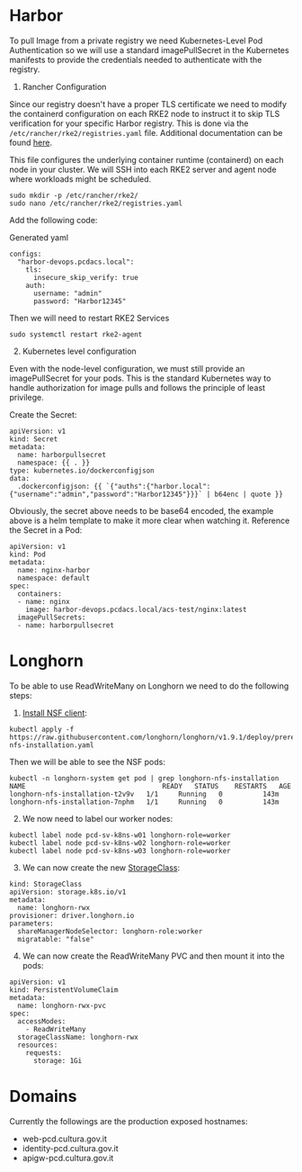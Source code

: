 
# Harbor
To pull Image from a private registry we need Kubernetes-Level Pod Authentication so we will use a standard imagePullSecret in the Kubernetes manifests to provide the credentials needed to authenticate with the registry.

1. Rancher Configuration

Since our registry doesn't have a proper TLS certificate we need to modify the containerd configuration on each RKE2 node to instruct it to skip TLS verification for your specific Harbor registry. This is done via the `/etc/rancher/rke2/registries.yaml` file. Additional documentation can be found [here](https://docs.rke2.io/install/private_registry#without-tls).

This file configures the underlying container runtime (containerd) on each node in your cluster.
We will SSH into each RKE2 server and agent node where workloads might be scheduled.
```
sudo mkdir -p /etc/rancher/rke2/
sudo nano /etc/rancher/rke2/registries.yaml
```

Add the following code:

Generated yaml
```
configs:
  "harbor-devops.pcdacs.local":
    tls:
      insecure_skip_verify: true
    auth:
      username: "admin"
      password: "Harbor12345"
```


Then we will need to restart RKE2 Services

    sudo systemctl restart rke2-agent

2. Kubernetes level configuration

Even with the node-level configuration, we must still provide an imagePullSecret for your pods. This is the standard Kubernetes way to handle authorization for image pulls and follows the principle of least privilege.

Create the Secret:
```
apiVersion: v1
kind: Secret
metadata:
  name: harborpullsecret
  namespace: {{ . }}
type: kubernetes.io/dockerconfigjson
data:
  .dockerconfigjson: {{ `{"auths":{"harbor.local":{"username":"admin","password":"Harbor12345"}}}` | b64enc | quote }}
```
Obviously, the secret above needs to be base64 encoded, the example above is a helm template to make it more clear when watching it.
Reference the Secret in a Pod:
```
apiVersion: v1
kind: Pod
metadata:
  name: nginx-harbor
  namespace: default
spec:
  containers:
  - name: nginx
    image: harbor-devops.pcdacs.local/acs-test/nginx:latest
  imagePullSecrets:
  - name: harborpullsecret
```
# Longhorn
To be able to use ReadWriteMany on Longhorn we need to do the following steps:
1. [Install NSF client](https://longhorn.io/docs/1.9.1/deploy/install/#installing-nfsv4-client): 
```
kubectl apply -f https://raw.githubusercontent.com/longhorn/longhorn/v1.9.1/deploy/prerequisite/longhorn-nfs-installation.yaml
```
Then we will be able to see the NSF pods:
```
kubectl -n longhorn-system get pod | grep longhorn-nfs-installation
NAME                                  READY   STATUS    RESTARTS   AGE
longhorn-nfs-installation-t2v9v   1/1     Running   0          143m
longhorn-nfs-installation-7nphm   1/1     Running   0          143m
```
2. We now need to label our worker nodes:
```
kubectl label node pcd-sv-k8ns-w01 longhorn-role=worker
kubectl label node pcd-sv-k8ns-w02 longhorn-role=worker
kubectl label node pcd-sv-k8ns-w03 longhorn-role=worker
```
3. We can now create the new [StorageClass](https://longhorn.io/docs/1.9.1/nodes-and-volumes/volumes/rwx-volumes/#configuring-volume-locality-for-rwx-volumes):
```
kind: StorageClass
apiVersion: storage.k8s.io/v1
metadata:
  name: longhorn-rwx
provisioner: driver.longhorn.io
parameters:
  shareManagerNodeSelector: longhorn-role:worker
  migratable: "false"
```

4. We can now create the ReadWriteMany PVC and then mount it into the pods:
```
apiVersion: v1
kind: PersistentVolumeClaim
metadata:
  name: longhorn-rwx-pvc
spec:
  accessModes:
    - ReadWriteMany
  storageClassName: longhorn-rwx
  resources:
    requests:
      storage: 1Gi
```

# Domains
Currently the followings are the production exposed hostnames:
- web-pcd.cultura.gov.it
- identity-pcd.cultura.gov.it
- apigw-pcd.cultura.gov.it